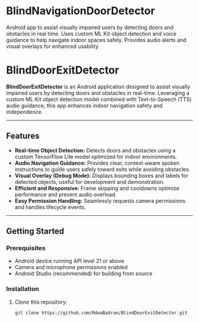 # BlindNavigationDoorDetector
Android app to assist visually impaired users by detecting doors and obstacles in real time. Uses custom ML Kit object detection and voice guidance to help navigate indoor spaces safely. Provides audio alerts and visual overlays for enhanced usability.
# BlindDoorExitDetector

**BlindDoorExitDetector** is an Android application designed to assist visually impaired users by detecting doors and obstacles in real-time. Leveraging a custom ML Kit object detection model combined with Text-to-Speech (TTS) audio guidance, this app enhances indoor navigation safety and independence.

---

## Features

- **Real-time Object Detection:** Detects doors and obstacles using a custom TensorFlow Lite model optimized for indoor environments.  
- **Audio Navigation Guidance:** Provides clear, context-aware spoken instructions to guide users safely toward exits while avoiding obstacles.  
- **Visual Overlay (Debug Mode):** Displays bounding boxes and labels for detected objects, useful for development and demonstration.  
- **Efficient and Responsive:** Frame skipping and cooldowns optimize performance and prevent audio overload.  
- **Easy Permission Handling:** Seamlessly requests camera permissions and handles lifecycle events.

---



## Getting Started

### Prerequisites

- Android device running API level 21 or above  
- Camera and microphone permissions enabled  
- Android Studio (recommended) for building from source  

### Installation

1. Clone this repository:

   ```bash
   git clone https://github.com/RdwaBadran/BlindDoorExitDetector.git

